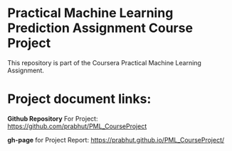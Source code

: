 Practical Machine Learning Prediction Assignment Course Project
===============================================================

This repository is part of the Coursera Practical Machine Learning Assignment.

# Project document links:

**Github Repository** For Project: https://github.com/prabhut/PML_CourseProject

**gh-page** for Project Report:  https://prabhut.github.io/PML_CourseProject/
